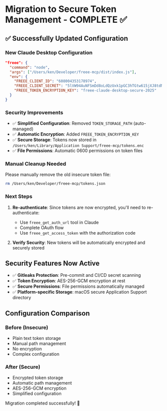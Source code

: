 # Migration to Secure Token Management - COMPLETE ✅

## ✅ Successfully Updated Configuration

### New Claude Desktop Configuration
```json
"freee": {
  "command": "node",
  "args": ["/Users/ken/Developer/freee-mcp/dist/index.js"],
  "env": {
    "FREEE_CLIENT_ID": "608004353178974",
    "FREEE_CLIENT_SECRET": "5lVW94AuNFSmDd8oLdQzUxk1pGC3hTGtw615jXJ8tdNyL0hzHVA52NgChMWs0vPauIXrFC-AW4IV_5KoEDihOQ",
    "FREEE_TOKEN_ENCRYPTION_KEY": "freee-claude-desktop-secure-2025"
  }
}
```

### Security Improvements
- ✅ **Simplified Configuration**: Removed `TOKEN_STORAGE_PATH` (auto-managed)
- ✅ **Automatic Encryption**: Added `FREEE_TOKEN_ENCRYPTION_KEY`
- ✅ **Secure Storage**: Tokens now stored in `/Users/ken/Library/Application Support/freee-mcp/tokens.enc`
- ✅ **File Permissions**: Automatic 0600 permissions on token files

### Manual Cleanup Needed
Please manually remove the old insecure token file:
```bash
rm /Users/ken/Developer/freee-mcp/tokens.json
```

### Next Steps
1. **Re-authenticate**: Since tokens are now encrypted, you'll need to re-authenticate:
   - Use `freee_get_auth_url` tool in Claude
   - Complete OAuth flow
   - Use `freee_get_access_token` with the authorization code

2. **Verify Security**: New tokens will be automatically encrypted and securely stored

## Security Features Now Active
- ✅ **Gitleaks Protection**: Pre-commit and CI/CD secret scanning
- ✅ **Token Encryption**: AES-256-GCM encryption at rest
- ✅ **Secure Permissions**: File permissions automatically managed
- ✅ **Platform-specific Storage**: macOS secure Application Support directory

## Configuration Comparison

### Before (Insecure)
- Plain text token storage
- Manual path management
- No encryption
- Complex configuration

### After (Secure)
- Encrypted token storage  
- Automatic path management
- AES-256-GCM encryption
- Simplified configuration

Migration completed successfully! 🎉